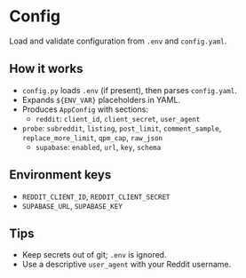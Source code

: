 # Config

Load and validate configuration from `.env` and `config.yaml`.

## How it works
- `config.py` loads `.env` (if present), then parses `config.yaml`.
- Expands `${ENV_VAR}` placeholders in YAML.
- Produces `AppConfig` with sections:
  - `reddit`: `client_id`, `client_secret`, `user_agent`
- `probe`: `subreddit`, `listing`, `post_limit`, `comment_sample`, `replace_more_limit`, `qpm_cap`, `raw_json`
  - `supabase`: `enabled`, `url`, `key`, `schema`

## Environment keys
- `REDDIT_CLIENT_ID`, `REDDIT_CLIENT_SECRET`
- `SUPABASE_URL`, `SUPABASE_KEY`

## Tips
- Keep secrets out of git; `.env` is ignored.
- Use a descriptive `user_agent` with your Reddit username.
